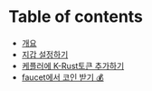 # Table of contents

* [개요](README.md)
* [지갑 설정하기](undefined-1.md)
* [케플러에 K-Rust토큰 추가하기](k-rust.md)
* [faucet에서 코인 받기 💰](faucet.md)
